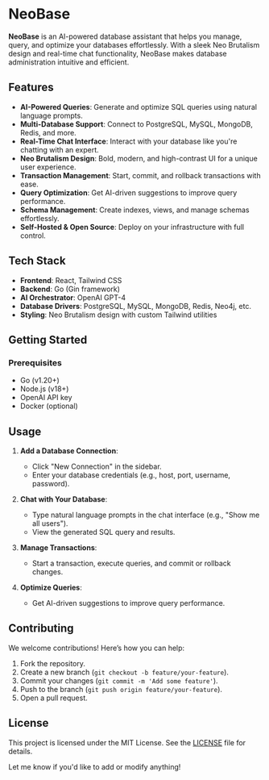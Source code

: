 # NeoBase

**NeoBase** is an AI-powered database assistant that helps you manage, query, and optimize your databases effortlessly. With a sleek Neo Brutalism design and real-time chat functionality, NeoBase makes database administration intuitive and efficient.

## Features

- **AI-Powered Queries**: Generate and optimize SQL queries using natural language prompts.
- **Multi-Database Support**: Connect to PostgreSQL, MySQL, MongoDB, Redis, and more.
- **Real-Time Chat Interface**: Interact with your database like you're chatting with an expert.
- **Neo Brutalism Design**: Bold, modern, and high-contrast UI for a unique user experience.
- **Transaction Management**: Start, commit, and rollback transactions with ease.
- **Query Optimization**: Get AI-driven suggestions to improve query performance.
- **Schema Management**: Create indexes, views, and manage schemas effortlessly.
- **Self-Hosted & Open Source**: Deploy on your infrastructure with full control.

## Tech Stack

- **Frontend**: React, Tailwind CSS
- **Backend**: Go (Gin framework)
- **AI Orchestrator**: OpenAI GPT-4
- **Database Drivers**: PostgreSQL, MySQL, MongoDB, Redis, Neo4j, etc.
- **Styling**: Neo Brutalism design with custom Tailwind utilities


## Getting Started

### Prerequisites

- Go (v1.20+)
- Node.js (v18+)
- OpenAI API key
- Docker (optional)


## Usage

1. **Add a Database Connection**:
   - Click "New Connection" in the sidebar.
   - Enter your database credentials (e.g., host, port, username, password).

2. **Chat with Your Database**:
   - Type natural language prompts in the chat interface (e.g., "Show me all users").
   - View the generated SQL query and results.

3. **Manage Transactions**:
   - Start a transaction, execute queries, and commit or rollback changes.

4. **Optimize Queries**:
   - Get AI-driven suggestions to improve query performance.


## Contributing

We welcome contributions! Here’s how you can help:

1. Fork the repository.
2. Create a new branch (`git checkout -b feature/your-feature`).
3. Commit your changes (`git commit -m 'Add some feature'`).
4. Push to the branch (`git push origin feature/your-feature`).
5. Open a pull request.


## License

This project is licensed under the MIT License. See the [LICENSE](LICENSE) file for details.


Let me know if you'd like to add or modify anything!
